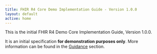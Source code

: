 ```yaml
---
title: FHIR R4 Core Demo Implementation Guide - Version 1.0.0
layout: default
active: home
---
```


This is the initial FHIR R4 Demo Core Implementation Guide, Version 1.0.0.  

It is an initial specification **for demonstration purposes only**. More information can be found in the [Guidance](guidance.html) section.